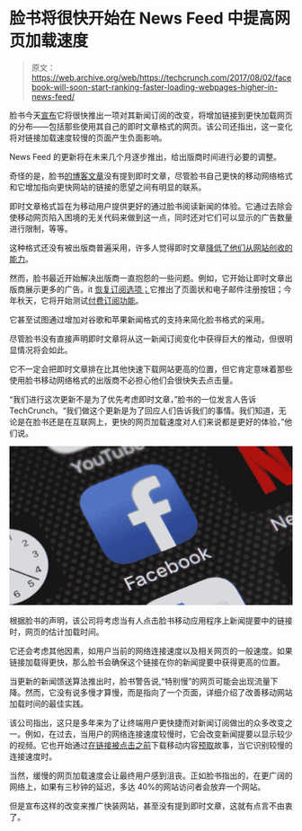 # 脸书将很快开始在 News Feed  中提高网页加载速度

> 原文：<https://web.archive.org/web/https://techcrunch.com/2017/08/02/facebook-will-soon-start-ranking-faster-loading-webpages-higher-in-news-feed/>

脸书今天[宣布](https://web.archive.org/web/20230404070659/https://newsroom.fb.com/news/2017/08/news-feed-fyi-showing-you-stories-that-link-to-faster-loading-webpages/)它将很快推出一项对其新闻订阅的改变，将增加链接到更快加载网页的分布——包括那些使用其自己的即时文章格式的网页。该公司还指出，这一变化将对链接加载速度较慢的页面产生负面影响。

News Feed 的更新将在未来几个月逐步推出，给出版商时间进行必要的调整。

奇怪的是，脸书[的博客文章](https://web.archive.org/web/20230404070659/https://newsroom.fb.com/news/2017/08/news-feed-fyi-showing-you-stories-that-link-to-faster-loading-webpages/)没有提到即时文章，尽管脸书自己更快的移动网络格式和它增加指向更快网站的链接的愿望之间有明显的联系。

即时文章格式旨在为移动用户提供更好的通过脸书阅读新闻的体验。它通过去除会使移动网页陷入困境的无关代码来做到这一点，同时还对它们可以显示的广告数量进行限制，等等。

这种格式还没有被出版商普遍采用，许多人觉得即时文章[降低了他们从网站创收的能力](https://web.archive.org/web/20230404070659/https://techcrunch.com/2015/10/15/smart-pipes-and-dumb-content/)。

然而，脸书最近开始解决出版商一直抱怨的一些问题。例如，它开始让即时文章出版商展示更多的广告。it [恢复订阅选项；](https://web.archive.org/web/20230404070659/https://techcrunch.com/2017/07/27/facebooks-instant-articles-restore-subscription-options-they-previously-stripped/?ncid=mobilenavtrend)它推出了页面状和电子邮件注册按钮；今年秋天，它将开始测试[付费订阅功能](https://web.archive.org/web/20230404070659/https://techcrunch.com/2017/07/19/facebook-subscription-service-october/)。

它甚至试图通过增加对谷歌和苹果新闻格式的支持来简化脸书格式的采用。

尽管脸书没有直接声明即时文章将从这一新闻订阅变化中获得巨大的推动，但很明显情况将会如此。

它不一定会把即时文章排在比其他快速下载网站更高的位置，但它肯定意味着那些使用脸书移动网络格式的出版商不必担心他们会很快失去点击量。

“我们进行这次更新不是为了优先考虑即时文章，”脸书的一位发言人告诉 TechCrunch。“我们做这个更新是为了回应人们告诉我们的事情。我们知道，无论是在脸书还是在互联网上，更快的网页加载速度对人们来说都是更好的体验，”他们说。

![](img/c6efb03c6f35baca5c9a125406806acc.png)

根据脸书的声明，该公司将考虑当有人点击脸书移动应用程序上新闻提要中的链接时，网页的估计加载时间。

它还会考虑其他因素，如用户当前的网络连接速度以及相关网页的一般速度。如果链接加载得更快，那么脸书会确保这个链接在你的新闻提要中获得更高的位置。

当更新的新闻馈送算法推出时，脸书警告说,“特别慢”的网页可能会出现流量下降。然而，它没有说多慢才算慢，而是指向了一个页面，详细介绍了改善移动网站加载时间的最佳实践。

该公司指出，这只是多年来为了让终端用户更快捷而对新闻订阅做出的众多改变之一。例如，在过去，当用户的网络连接速度较慢时，它会改变新闻提要以显示较少的视频。它也开始通过[在链接被点击之前](https://web.archive.org/web/20230404070659/https://techcrunch.com/2016/10/21/facebooks-news-feed-just-got-better-on-slower-connections/)下载移动内容[预取](https://web.archive.org/web/20230404070659/https://www.facebook.com/business/help/iphone-app/1514372351922333?_rdr)故事，当它识别较慢的连接速度时。

当然，缓慢的网页加载速度会让最终用户感到沮丧。正如脸书指出的，在更广阔的网络上，如果有三秒钟的延迟，多达 40%的网站访问者会放弃一个网站。

但是宣布这样的改变来推广快装网站，甚至没有提到即时文章，这就有点言不由衷了。
